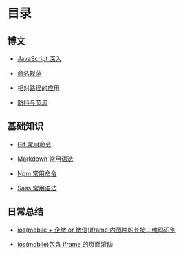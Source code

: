 # 目录

## 博文

- [JavaScript 深入](./Article/JavaScript深入.md)

- [命名规范](./Article/命名规范.md)

- [相对路径的应用](./Article/相对路径的应用.md)

- [防抖与节流](./Article/防抖与节流.md)

## 基础知识

- [Git 常用命令](./Basis/Git常用命令.md)

- [Markdown 常用语法](./Basis/Markdown常用语法.md)

- [Npm 常用命令](./Basis/Npm常用命令.md)

- [Sass 常用语法](./Basis/Sass常用语法.md)

## 日常总结

- [ios(mobile + 企微 or 微信)iframe 内图片的长按二维码识别](./Summary/ios(mobile+企微or微信)iframe内图片的长按二维码识别.md)

- [ios(mobile)包含 iframe 的页面滚动](./Summary/ios(mobile)包含iframe的页面滚动.md)
